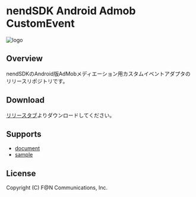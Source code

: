 # nendSDK Android Admob CustomEvent

![logo](https://user-images.githubusercontent.com/9563381/31269103-17daebce-aaba-11e7-9899-742435c4ef20.png)

## Overview

nendSDKのAndroid版AdMobメディエーション用カスタムイベントアダプタのリリースリポジトリです。

## Download

[リリースタブ](https://github.com/fan-ADN/nendSDK-Android-AdmobCustomEvent-pub/releases)よりダウンロードしてください。

## Supports

* [document](https://github.com/fan-ADN/nendSDK-Android-CustomEvent/wiki)
* [sample](https://github.com/fan-ADN/nendSDK-Android-CustomEvent)

## License
Copyright (C) F@N Communications, Inc.
